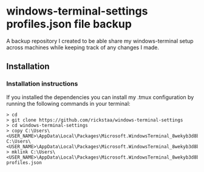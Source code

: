 # windows-terminal-settings profiles.json file backup

A backup repository I created to be able share my windows-terminal setup across machines while keeping track of any changes I made.

## Installation

### Installation instructions
If you installed the dependencies you can install my .tmux configuration by running the following commands in your terminal:

```
> cd
> git clone https://github.com/rickstaa/windows-terminal-settings
> cd windows-terminal-settings
> copy C:\Users\<USER_NAME>\AppData\Local\Packages\Microsoft.WindowsTerminal_8wekyb3d8bbwe\LocalState\profiles.json C:\Users\<USER_NAME>\AppData\Local\Packages\Microsoft.WindowsTerminal_8wekyb3d8bbwe\LocalState\profiles.json.bak
> mklink C:\Users\<USER_NAME>\AppData\Local\Packages\Microsoft.WindowsTerminal_8wekyb3d8bbwe\LocalState\profiles.json profiles.json
```
